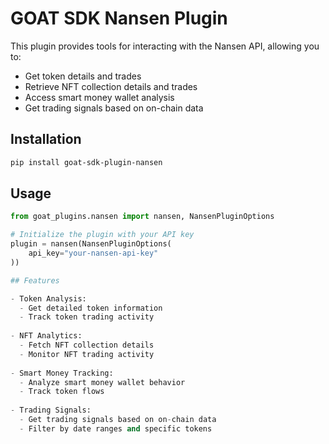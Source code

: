 # GOAT SDK Nansen Plugin

This plugin provides tools for interacting with the Nansen API, allowing you to:
- Get token details and trades
- Retrieve NFT collection details and trades
- Access smart money wallet analysis
- Get trading signals based on on-chain data

## Installation

```bash
pip install goat-sdk-plugin-nansen
```

## Usage

```python
from goat_plugins.nansen import nansen, NansenPluginOptions

# Initialize the plugin with your API key
plugin = nansen(NansenPluginOptions(
    api_key="your-nansen-api-key"
))

## Features

- Token Analysis:
  - Get detailed token information
  - Track token trading activity
  
- NFT Analytics:
  - Fetch NFT collection details
  - Monitor NFT trading activity
  
- Smart Money Tracking:
  - Analyze smart money wallet behavior
  - Track token flows
  
- Trading Signals:
  - Get trading signals based on on-chain data
  - Filter by date ranges and specific tokens
